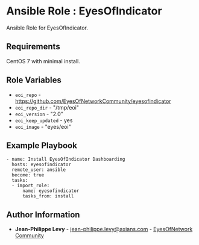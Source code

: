 # Ansible Role : EyesOfIndicator

Ansible Role for EyesOfIndicator.

Requirements
------------

CentOS 7 with minimal install.

Role Variables
--------------

* `eoi_repo` - https://github.com/EyesOfNetworkCommunity/eyesofindicator
* `eoi_repo_dir` - "/tmp/eoi"
* `eoi_version` - "2.0"
* `eoi_keep_updated` - yes
* `eoi_image` - "eyes/eoi"

Example Playbook
----------------

```
- name: Install EyesOfIndicator Dashboarding 
  hosts: eyesofindicator
  remote_user: ansible
  become: true
  tasks:
  - import_role:
      name: eyesofindicator
      tasks_from: install
```

Author Information
------------------

* **Jean-Philippe Levy** - <jean-philippe.levy@axians.com> - [EyesOfNetwork Community](https://github.com/eyesofnetworkcommunity)
